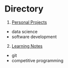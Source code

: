 # Directory
1. [Personal Projects](/Projects/_lists.md)
- data science
- software development

2. [Learning Notes](/Notes/_lists.md)
- git
- competitive programming